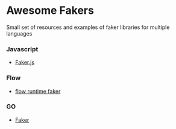 # Awesome Fakers

Small set of resources and examples of faker libraries for multiple languages

### Javascript

- [Faker.js](https://github.com/marak/Faker.js/)

### Flow

- [flow runtime faker](https://github.com/kanekotic/flow-runtime-faker)

### GO

- [Faker](https://github.com/bxcodec/faker)

